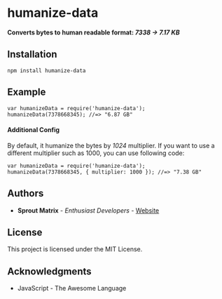 # humanize-data

**Converts bytes to human readable format: *7338 → 7.17 KB***

## Installation

```
npm install humanize-data
```

## Example

```
var humanizeData = require('humanize-data');
humanizeData(7378668345); //=> "6.87 GB"
```

#### Additional Config

By default, it humanize the bytes by *1024* multiplier. If you want to use a different multiplier such as 1000, you can use following code:

```
var humanizeData = require('humanize-data');
humanizeData(7378668345, { multiplier: 1000 }); //=> "7.38 GB"
```


## Authors

* **Sprout Matrix** - *Enthusiast Developers* - [Website](https://www.sproutmatrix.com)

## License

This project is licensed under the MIT License.

## Acknowledgments

* JavaScript - The Awesome Language

